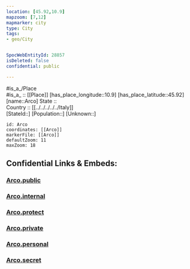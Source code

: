```yaml
---
location: [45.92,10.9] 
mapzoom: [7,12] 
mapmarker: city 
type: City
tags:
- geo/City


SpocWebEntityId: 28857
isDeleted: false
confidential: public

---
```

#is_a_/Place  
#is_a_ :: [[Place]] 
[has_place_longitude::10.9] 
[has_place_latitude::45.92] 
[name::Arco] 
State ::  
Country :: [[../../../../../Italy]]  
[StateId::] 
[Population::] 
[Unknown::] 


```leaflet
id: Arco
coordinates: [[Arco]] 
markerFile: [[Arco]] 
defaultZoom: 11 
maxZoom: 18
```


## Confidential Links & Embeds: 

### [Arco.public](/_public/\Earth\Continent\Europe\Europe~South\Italy\regions~Italy\Trentino\Trento.Province\CityArco.public.md) 

### [Arco.internal](/_internal/\Earth\Continent\Europe\Europe~South\Italy\regions~Italy\Trentino\Trento.Province\CityArco.internal.md) 

### [Arco.protect](/_protect/\Earth\Continent\Europe\Europe~South\Italy\regions~Italy\Trentino\Trento.Province\CityArco.protect.md) 

### [Arco.private](/_private/\Earth\Continent\Europe\Europe~South\Italy\regions~Italy\Trentino\Trento.Province\CityArco.private.md) 

### [Arco.personal](/_personal/\Earth\Continent\Europe\Europe~South\Italy\regions~Italy\Trentino\Trento.Province\CityArco.personal.md) 

### [Arco.secret](/_secret/\Earth\Continent\Europe\Europe~South\Italy\regions~Italy\Trentino\Trento.Province\CityArco.secret.md)

